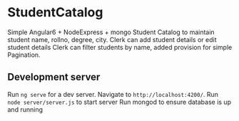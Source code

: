 # StudentCatalog

Simple Angular6 + NodeExpress + mongo Student Catalog to maintain student name, rollno, degree, city. 
Clerk can add student details or edit student details
Clerk can filter students by name, added provision for simple Pagination.

## Development server

Run `ng serve` for a dev server. Navigate to `http://localhost:4200/`. 
Run `node server/server.js`  to start server
Run mongod to ensure database is up and running